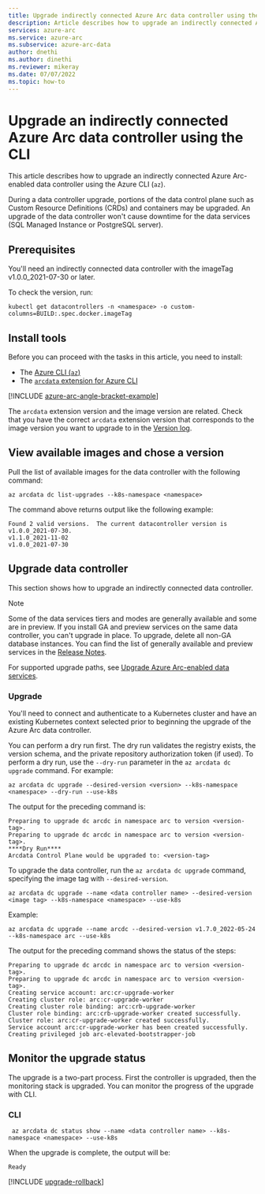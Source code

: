 ```yaml
---
title: Upgrade indirectly connected Azure Arc data controller using the CLI
description: Article describes how to upgrade an indirectly connected Azure Arc data controller using the CLI
services: azure-arc
ms.service: azure-arc
ms.subservice: azure-arc-data
author: dnethi
ms.author: dinethi
ms.reviewer: mikeray
ms.date: 07/07/2022
ms.topic: how-to
---
```


# Upgrade an indirectly connected Azure Arc data controller using the CLI

This article describes how to upgrade an indirectly connected Azure Arc-enabled data controller using the Azure CLI (`az`).

During a data controller upgrade, portions of the data control plane such as Custom Resource Definitions (CRDs) and containers may be upgraded. An upgrade of the data controller won't cause downtime for the data services (SQL Managed Instance or PostgreSQL server).

## Prerequisites

You'll need an indirectly connected data controller with the imageTag v1.0.0_2021-07-30 or later.

To check the version, run:

```console
kubectl get datacontrollers -n <namespace> -o custom-columns=BUILD:.spec.docker.imageTag
```

## Install tools

Before you can proceed with the tasks in this article, you need to install:

- The [Azure CLI (`az`)](/cli/azure/install-azure-cli)
- The [`arcdata` extension for Azure CLI](install-arcdata-extension.md)

[!INCLUDE [azure-arc-angle-bracket-example](../../../includes/azure-arc-angle-bracket-example.md)]

The `arcdata` extension version and the image version are related. Check that you have the correct `arcdata` extension version that corresponds to the image version you want to upgrade to in the [Version log](version-log.md).

## View available images and chose a version

Pull the list of available images for the data controller with the following command:

   ```azurecli
   az arcdata dc list-upgrades --k8s-namespace <namespace>
   ```

The command above returns output like the following example:

```output
Found 2 valid versions.  The current datacontroller version is v1.0.0_2021-07-30.
v1.1.0_2021-11-02
v1.0.0_2021-07-30
```

## Upgrade data controller

This section shows how to upgrade an indirectly connected data controller.

> [!NOTE]
> Some of the data services tiers and modes are generally available and some are in preview.
> If you install GA and preview services on the same data controller, you can't upgrade in place.
> To upgrade, delete all non-GA database instances. You can find the list of generally available 
> and preview services in the [Release Notes](./release-notes.md).

For supported upgrade paths, see [Upgrade Azure Arc-enabled data services](upgrade-overview.md).


### Upgrade

You'll need to connect and authenticate to a Kubernetes cluster and have an existing Kubernetes context selected prior to beginning the upgrade of the Azure Arc data controller.

You can perform a dry run first. The dry run validates the registry exists, the version schema, and the private repository authorization token (if used). To perform a dry run, use the `--dry-run` parameter in the `az arcdata dc upgrade` command. For example:

```azurecli
az arcdata dc upgrade --desired-version <version> --k8s-namespace <namespace> --dry-run --use-k8s
```

The output for the preceding command is:

```output
Preparing to upgrade dc arcdc in namespace arc to version <version-tag>.
Preparing to upgrade dc arcdc in namespace arc to version <version-tag>.
****Dry Run****
Arcdata Control Plane would be upgraded to: <version-tag>
```

To upgrade the data controller, run the `az arcdata dc upgrade` command, specifying the image tag with `--desired-version`.

```azurecli
az arcdata dc upgrade --name <data controller name> --desired-version <image tag> --k8s-namespace <namespace> --use-k8s
```

Example:

```azurecli
az arcdata dc upgrade --name arcdc --desired-version v1.7.0_2022-05-24 --k8s-namespace arc --use-k8s
```

The output for the preceding command shows the status of the steps:

```output
Preparing to upgrade dc arcdc in namespace arc to version <version-tag>.
Preparing to upgrade dc arcdc in namespace arc to version <version-tag>.
Creating service account: arc:cr-upgrade-worker
Creating cluster role: arc:cr-upgrade-worker
Creating cluster role binding: arc:crb-upgrade-worker
Cluster role binding: arc:crb-upgrade-worker created successfully.
Cluster role: arc:cr-upgrade-worker created successfully.
Service account arc:cr-upgrade-worker has been created successfully.
Creating privileged job arc-elevated-bootstrapper-job
```

## Monitor the upgrade status

The upgrade is a two-part process. First the controller is upgraded, then the monitoring stack is upgraded. You can monitor the progress of the upgrade with CLI.

### CLI

```azurecli
 az arcdata dc status show --name <data controller name> --k8s-namespace <namespace> --use-k8s
```

When the upgrade is complete, the output will be:

```output
Ready
```

[!INCLUDE [upgrade-rollback](includes/upgrade-rollback.md)]
